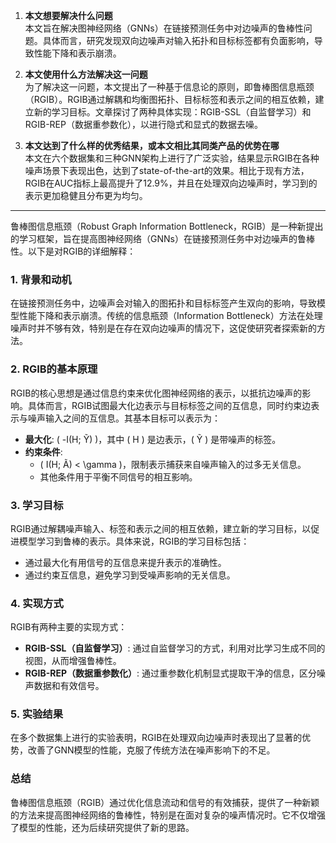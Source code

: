 1. **本文想要解决什么问题**  
   本文旨在解决图神经网络（GNNs）在链接预测任务中对边噪声的鲁棒性问题。具体而言，研究发现双向边噪声对输入拓扑和目标标签都有负面影响，导致性能下降和表示崩溃。

2. **本文使用什么方法解决这一问题**  
   为了解决这一问题，本文提出了一种基于信息论的原则，即鲁棒图信息瓶颈（RGIB）。RGIB通过解耦和均衡图拓扑、目标标签和表示之间的相互依赖，建立新的学习目标。文章探讨了两种具体实现：RGIB-SSL（自监督学习）和RGIB-REP（数据重参数化），以进行隐式和显式的数据去噪。

3. **本文达到了什么样的优秀结果，或本文相比其同类产品的优势在哪**  
   本文在六个数据集和三种GNN架构上进行了广泛实验，结果显示RGIB在各种噪声场景下表现出色，达到了state-of-the-art的效果。相比于现有方法，RGIB在AUC指标上最高提升了12.9%，并且在处理双向边噪声时，学习到的表示更加稳健且分布更为均匀。

---

鲁棒图信息瓶颈（Robust Graph Information Bottleneck，RGIB）是一种新提出的学习框架，旨在提高图神经网络（GNNs）在链接预测任务中对边噪声的鲁棒性。以下是对RGIB的详细解释：

### 1. 背景和动机
在链接预测任务中，边噪声会对输入的图拓扑和目标标签产生双向的影响，导致模型性能下降和表示崩溃。传统的信息瓶颈（Information Bottleneck）方法在处理噪声时并不够有效，特别是在存在双向边噪声的情况下，这促使研究者探索新的方法。

### 2. RGIB的基本原理
RGIB的核心思想是通过信息约束来优化图神经网络的表示，以抵抗边噪声的影响。具体而言，RGIB试图最大化边表示与目标标签之间的互信息，同时约束边表示与噪声输入之间的互信息。其基本目标可以表示为：

- **最大化**: \( -I(H; Ỹ) \)，其中 \( H \) 是边表示，\( Ỹ \) 是带噪声的标签。
- **约束条件**: 
  - \( I(H; Ã) < \gamma \)，限制表示捕获来自噪声输入的过多无关信息。
  - 其他条件用于平衡不同信号的相互影响。

### 3. 学习目标
RGIB通过解耦噪声输入、标签和表示之间的相互依赖，建立新的学习目标，以促进模型学习到鲁棒的表示。具体来说，RGIB的学习目标包括：
- 通过最大化有用信号的互信息来提升表示的准确性。
- 通过约束互信息，避免学习到受噪声影响的无关信息。

### 4. 实现方式
RGIB有两种主要的实现方式：
- **RGIB-SSL（自监督学习）**: 通过自监督学习的方式，利用对比学习生成不同的视图，从而增强鲁棒性。
- **RGIB-REP（数据重参数化）**: 通过重参数化机制显式提取干净的信息，区分噪声数据和有效信号。

### 5. 实验结果
在多个数据集上进行的实验表明，RGIB在处理双向边噪声时表现出了显著的优势，改善了GNN模型的性能，克服了传统方法在噪声影响下的不足。

### 总结
鲁棒图信息瓶颈（RGIB）通过优化信息流动和信号的有效捕获，提供了一种新颖的方法来提高图神经网络的鲁棒性，特别是在面对复杂的噪声情况时。它不仅增强了模型的性能，还为后续研究提供了新的思路。